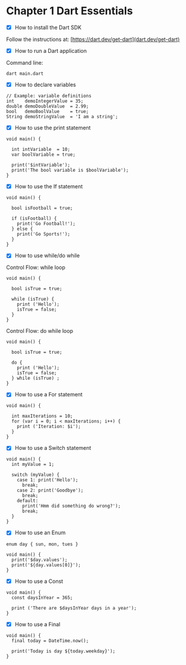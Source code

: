 # Chapter 1 Dart Essentials

- [x] How to install the Dart SDK

Follow the instructions at: [https://dart.dev/get-dart](dart.dev/get-dart)

- [x] How to run a Dart application

Command line: 
```
dart main.dart
```

- [x] How to declare variables
```
// Example: variable definitions
int    demoIntegerValue = 35;
double demoDoubleValue  = 2.99;
bool   demoBoolValue    = true;
String demoStringValue  = 'I am a string';
```

- [x] How to use the print statement
```
void main() {

  int intVariable  = 10;
  var boolVariable = true;
  
  print('$intVariable');
  print('The bool variable is $boolVariable');
}
```

- [x] How to use the If statement
```
void main() {

  bool isFootball = true;

  if (isFootball) {
    print('Go Football!');
  } else {
    print('Go Sports!');
  }
}
```

- [x] How to use while/do while

Control Flow: while loop
```
void main() {

  bool isTrue = true;
  
  while (isTrue) {
    print ('Hello');
    isTrue = false;
  }
}
```

Control Flow: do while loop
```
void main() {

  bool isTrue = true;
  
  do {
    print ('Hello');
    isTrue = false;
  } while (isTrue) ;
}
```

- [x] How to use a For statement
```
void main() {

  int maxIterations = 10;
  for (var i = 0; i < maxIterations; i++) {
    print ('Iteration: $i');
  }
}
```

- [x] How to use a Switch statement

```
void main() {
  int myValue = 1;
  
  switch (myValue) {
    case 1: print('Hello');
      break;
    case 2: print('Goodbye');
      break;
    default:
      print('Hmm did something do wrong?');
      break;
  }
}
```

- [x] How to use an Enum

```
enum day { sun, mon, tues }

void main() {
  print('$day.values');
  print('${day.values[0]}');
}
```

- [x] How to use a Const

```
void main() {
  const daysInYear = 365;
  
  print ('There are $daysInYear days in a year');
}
```

- [x] How to use a Final 

```
void main() {
  final today = DateTime.now();

  print('Today is day ${today.weekday}');
}
```
